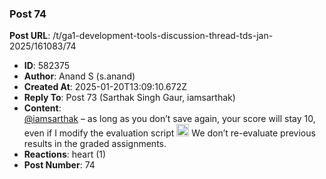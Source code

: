 ### Post 74
**Post URL**: /t/ga1-development-tools-discussion-thread-tds-jan-2025/161083/74
- **ID**: 582375
- **Author**: Anand S (s.anand)
- **Created At**: 2025-01-20T13:09:10.672Z
- **Reply To**: Post 73 (Sarthak Singh Gaur, iamsarthak)
- **Content**:  
  <a class="mention" href="/u/iamsarthak">@iamsarthak</a> – as long as you don’t save again, your score will stay 10, even if I modify the evaluation script  <img src="https://emoji.discourse-cdn.com/google/slight_smile.png?v=12" title=":slight_smile:" class="emoji" alt=":slight_smile:" loading="lazy" width="20" height="20">
We don’t re-evaluate previous results in the graded assignments.
- **Reactions**: heart (1)
- **Post Number**: 74


